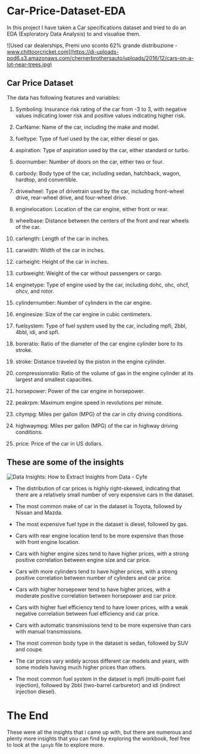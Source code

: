 ﻿# Car-Price-Dataset-EDA

In this project I have taken a Car specifications dataset and tried to do an EDA (Exploratory Data Analysis) to and visualise them.  

![Used car dealerships, Premi uno sconto 62% grande distribuzione -  www.chittoorcricket.com](https://di-uploads-pod6.s3.amazonaws.com/chernerbrothersauto/uploads/2016/12/cars-on-a-lot-near-trees.jpg)



## Car Price Dataset

The data has following features and variables:

1.  Symboling: Insurance risk rating of the car from -3 to 3, with negative values indicating lower risk and positive values indicating higher risk.
    
2.  CarName: Name of the car, including the make and model.
    
3.  fueltype: Type of fuel used by the car, either diesel or gas.
    
4.  aspiration: Type of aspiration used by the car, either standard or turbo.
    
5.  doornumber: Number of doors on the car, either two or four.
    
6.  carbody: Body type of the car, including sedan, hatchback, wagon, hardtop, and convertible.
    
7.  drivewheel: Type of drivetrain used by the car, including front-wheel drive, rear-wheel drive, and four-wheel drive.
    
8.  enginelocation: Location of the car engine, either front or rear.
    
9.  wheelbase: Distance between the centers of the front and rear wheels of the car.
    
10.  carlength: Length of the car in inches.
    
11.  carwidth: Width of the car in inches.
    
12.  carheight: Height of the car in inches.
    
13.  curbweight: Weight of the car without passengers or cargo.
    
14.  enginetype: Type of engine used by the car, including dohc, ohc, ohcf, ohcv, and rotor.
    
15.  cylindernumber: Number of cylinders in the car engine.
    
16.  enginesize: Size of the car engine in cubic centimeters.
    
17.  fuelsystem: Type of fuel system used by the car, including mpfi, 2bbl, 4bbl, idi, and spfi.
    
18.  boreratio: Ratio of the diameter of the car engine cylinder bore to its stroke.
    
19.  stroke: Distance traveled by the piston in the engine cylinder.
    
20.  compressionratio: Ratio of the volume of gas in the engine cylinder at its largest and smallest capacities.
    
21.  horsepower: Power of the car engine in horsepower.
    
22.  peakrpm: Maximum engine speed in revolutions per minute.
    
23.  citympg: Miles per gallon (MPG) of the car in city driving conditions.
    
24.  highwaympg: Miles per gallon (MPG) of the car in highway driving conditions.
    
25.  price: Price of the car in US dollars.
    

## These are some of the insights

![Data Insights: How to Extract Insights from Data - Cyfe](https://www.cyfe.com/wp-content/uploads/2018/02/person-holding-light-bulb-2747707-1024x683.jpg)

-   The distribution of car prices is highly right-skewed, indicating that there are a relatively small number of very expensive cars in the dataset.
    
-   The most common make of car in the dataset is Toyota, followed by Nissan and Mazda.
    
-   The most expensive fuel type in the dataset is diesel, followed by gas.
    
-   Cars with rear engine location tend to be more expensive than those with front engine location.
    
-   Cars with higher engine sizes tend to have higher prices, with a strong positive correlation between engine size and car price.
    
-   Cars with more cylinders tend to have higher prices, with a strong positive correlation between number of cylinders and car price.
    
-   Cars with higher horsepower tend to have higher prices, with a moderate positive correlation between horsepower and car price.
    
-   Cars with higher fuel efficiency tend to have lower prices, with a weak negative correlation between fuel efficiency and car price.
    
-   Cars with automatic transmissions tend to be more expensive than cars with manual transmissions.
    
-   The most common body type in the dataset is sedan, followed by SUV and coupe.
    
-   The car prices vary widely across different car models and years, with some models having much higher prices than others.
    
-   The most common fuel system in the dataset is mpfi (multi-point fuel injection), followed by 2bbl (two-barrel carburetor) and idi (indirect injection diesel).
    

# The End

These were all the insights that i came up with, but there are numerous and plenty more insights that you can find by exploring the workbook, feel free to look at the  `ipnyb`  file to explore more.


